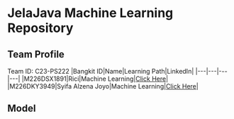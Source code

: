 # JelaJava Machine Learning Repository

## Team Profile

Team ID: C23-PS222
|Bangkit ID|Name|Learning Path|LinkedIn|
|---|---|---|---|
|M226DSX1891|Rici|Machine Learning|[Click Here](https://www.linkedin.com/in/rici/)|
|M226DKY3949|Syifa Alzena Joyo|Machine Learning|[Click Here](https://www.linkedin.com/in/syifaalzenajoyo/)|

## Model
